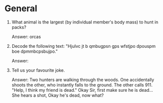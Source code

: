 # General

1. What animal is the largest (by individual member's body mass) to hunt in packs?
   
   Answer: orcas

2. Decode the following text: "HjuIvc jt b qmbugpsn gps wfstjpo dpouspm boe dpmmbcpsbujpo."
   
   Answer: 

3. Tell us your favourite joke.

   Answer: Two hunters are walking through the woods. One accidentally shoots the other, who instantly falls to the ground. The other calls 911. "Help, I think my friend is dead." Okay Sir, first make sure he is dead... She hears a shot, Okay he's dead, now what?
   
